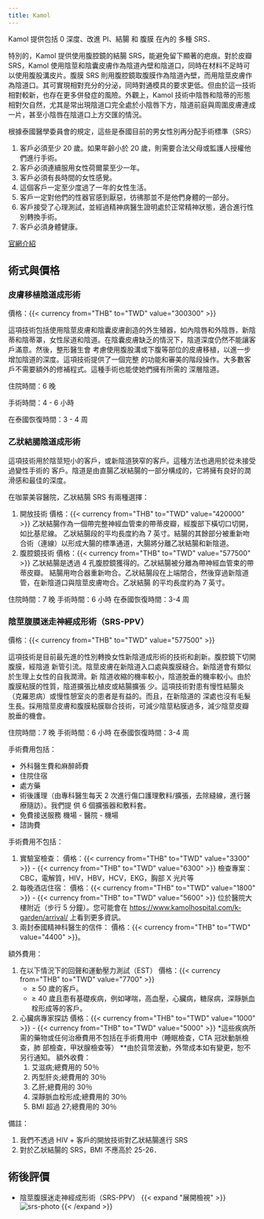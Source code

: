```yaml
---
title: Kamol
---
```


Kamol 提供包括 0 深度、改進 PI、結腸 和 腹膜 在內的 多種 SRS．

特別的，Kamol 提供使用腹腔鏡的結腸 SRS，能避免留下顯著的疤痕。對於皮瓣 SRS，Kamol 使用陰莖和陰囊皮膚作為陰道內壁和陰道口，同時在材料不足時可以使用腹股溝皮片。腹膜 SRS 則用腹腔鏡取腹膜作為陰道內壁，而用陰莖皮膚作為陰道口。其可實現相對充分的分泌，同時對通模具的要求更低。但由於這一技術相對較新，也存在更多併發症的風險。外觀上，Kamol 技術中陰唇和陰蒂的形態相對欠自然，尤其是常出現陰道口完全處於小陰唇下方，陰道前庭與周圍皮膚連成一片，甚至小陰唇在陰道口上方交匯的情況。

根據泰國醫學委員會的規定，這些是泰國目前的男女性別再分配手術標準（SRS）

1. 客戶必須至少 20 歲。如果年齡小於 20 歲，則需要合法父母或監護人授權他們進行手術。
1. 客戶必須連續服用女性荷爾蒙至少一年。
1. 客戶必須有長時間的女性感覺。
1. 這個客戶一定至少度過了一年的女性生活。
1. 客戶一定對他們的性器官感到厭惡，彷彿那並不是他們身體的一部分。
1. 客戶接受了心理測試，並經過精神病醫生證明處於正常精神狀態，適合進行性別轉換手術。
1. 客戶必須身體健康。

[官網介紹](https://www.kamolhospital.com/zh/service/MTF-sex-reassignment/)

## 術式與價格

### 皮膚移植陰道成形術

價格：{{< currency from="THB" to="TWD" value="300300" >}}

這項技術包括使用陰莖皮膚和陰囊皮膚創造的外生殖器，如內陰唇和外陰唇，新陰蒂和陰蒂罩，女性尿道和陰道。在陰囊皮膚缺乏的情況下，陰道深度仍然不能讓客戶滿意。然後，整形醫生會 考慮使用腹股溝或下腹等部位的皮膚移植，以進一步增加陰道的深度。這項技術提供了一個完整 的功能和審美的階段操作。大多數客戶不需要額外的修補程式。這種手術也能使她們擁有所需的 深層陰道。

住院時間：6 晚

手術時間：4 - 6 小時

在泰國恢復時間：3 - 4 周

### 乙狀結腸陰道成形術

這項技術用於陰莖短小的客戶，或新陰道狹窄的客戶。這種方法也適用於從未接受過變性手術的 客戶。陰道是由直腸乙狀結腸的一部分構成的，它將擁有良好的潤滑感和最佳的深度。

在咖蒙美容醫院，乙狀結腸 SRS 有兩種選擇：

1. 開放技術
   價格：{{< currency from="THB" to="TWD" value="420000" >}}
   乙狀結腸作為一個帶完整神經血管束的帶蒂皮瓣，經腹部下橫切口切開，如比基尼線。
   乙狀結腸段的平均長度約為 7 英寸。結腸的其餘部分被重新吻合術（連線）以形成大腸的標準通道，大腸將分離乙狀結腸和新陰道。
1. 腹腔鏡技術
   價格：{{< currency from="THB" to="TWD" value="577500" >}}
   乙狀結腸是透過 4 孔腹腔鏡獲得的。乙狀結腸被分離為帶神經血管束的帶蒂皮瓣。
   結腸用吻合器重新吻合。乙狀結腸段在上端閉合，然後穿過新陰道管，在新陰道口與陰莖皮膚吻合。乙狀結腸 的平均長度約為 7 英寸。

住院時間：7 晚
手術時間：6 小時
在泰國恢復時間：3-4 周

### 陰莖腹膜迷走神經成形術（SRS-PPV）

價格：{{< currency from="THB" to="TWD" value="577500" >}}

這項技術是目前最先進的性別轉換女性新陰道成形術的技術和創新。腹腔鏡下切開腹膜，經陰道 新管引流。陰莖皮膚在新陰道入口處與腹膜縫合。新陰道會有類似於生理上女性的自我潤滑。新 陰道收縮的機率較小，陰道脫垂的機率較小。由於腹膜粘膜的性質，陰道擴張比植皮或結腸擴張 少。這項技術對患有慢性結腸炎（克羅恩病）或慢性憩室炎的患者是有益的。而且，在新陰道的 深處也沒有毛髮生長。採用陰莖皮膚和腹膜粘膜聯合技術，可減少陰莖粘膜過多，減少陰莖皮瓣 脫垂的機會。

住院時間：7 晚
手術時間：6 小時
在泰國恢復時間：3-4 周

手術費用包括：

- 外科醫生費和麻醉師費
- 住院住宿
- 處方藥
- 術後護理（由專科醫生每天 2 次進行傷口護理敷料/擴張，去除縫線，進行醫療隨訪）。我們提 供 6 個擴張器和敷料套。
- 免費接送服務 機場 - 醫院 - 機場
- 諮詢費

手術費用不包括：

1. 實驗室檢查：
   價格：{{< currency from="THB" to="TWD" value="3300" >}} - {{< currency from="THB" to="TWD" value="6300" >}}
   檢查專案：CBC，電解質，HIV，HBV，HCV，EKG，胸部 X 光片等
1. 每晚酒店住宿：
   價格：{{< currency from="THB" to="TWD" value="1800" >}} - {{< currency from="THB" to="TWD" value="5600" >}}
   位於醫院大樓附近（步行 5 分鐘）。您可能會在 <https://www.kamolhospital.com/k-garden/arrival/> 上看到更多資訊。
1. 兩封泰國精神科醫生的信件：
   價格：{{< currency from="THB" to="TWD" value="4400" >}}。

額外費用：

1. 在以下情況下的回聲和運動壓力測試（EST）
    價格：{{< currency from="THB" to="TWD" value="7700" >}}
    - ≥ 50 歲的客戶。
    - ≥ 40 歲且患有基礎疾病，例如哮喘，高血壓，心臟病，糖尿病，深靜脈血栓形成等的客戶。
1. 心臟病專家探訪
    價格：{{< currency from="THB" to="TWD" value="1000" >}} - {{< currency from="THB" to="TWD" value="5000" >}}
    *這些疾病所需的藥物或任何治療費用不包括在手術費用中（睡眠檢查，CTA 冠狀動脈檢查，肺 部檢查，甲狀腺檢查等）
    **由於貨幣波動，外幣成本如有變更，恕不另行通知。
    額外收費：
    1. 艾滋病;總費用的 50％
    1. 丙型肝炎;總費用的 30％
    1. 乙肝;總費用的 30％
    1. 深靜脈血栓形成;總費用的 30％
    1. BMI 超過 27;總費用的 30％

備註：

1. 我們不透過 HIV + 客戶的開放技術對乙狀結腸進行 SRS
1. 對於乙狀結腸的 SRS，BMI 不應高於 25-26．

## 術後評價

- 陰莖腹膜迷走神經成形術（SRS-PPV）
  {{< expand "展開檢視" >}}
  ![srs-photo](/images/srs/thailand/kamol/post1.jpg)
  {{< /expand >}}
